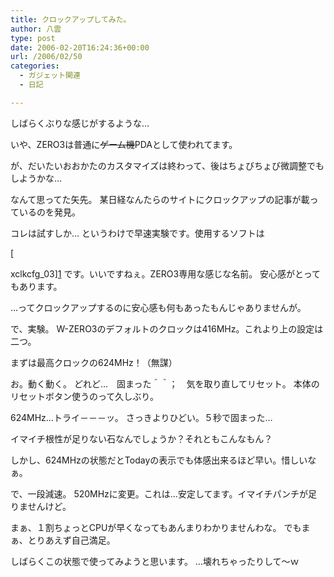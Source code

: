 ```yaml
---
title: クロックアップしてみた。
author: 八雲
type: post
date: 2006-02-20T16:24:36+00:00
url: /2006/02/50
categories:
  - ガジェット関連
  - 日記

---
```

しばらくぶりな感じがするような…
  
いや、ZERO3は普通に<del datetime="2006-02-20T15:48:46+00:00">ゲーム機</del>PDAとして使われてます。
  
が、だいたいおおかたのカスタマイズは終わって、後はちょびちょび微調整でもしようかな…
  
なんて思ってた矢先。 某日経なんたらのサイトにクロックアップの記事が載っているのを発見。
  
コレは試すしか… というわけで早速実験です。使用するソフトは
  
[
  
xclkcfg_03][1] です。いいですねぇ。ZERO3専用な感じな名前。 安心感がとってもあります。
  
…ってクロックアップするのに安心感も何もあったもんじゃありませんが。

で、実験。 W-ZERO3のデフォルトのクロックは416MHz。これより上の設定は二つ。
  
まずは最高クロックの624MHz！（無謀）
  
お。動く動く。 どれど…　固まった＾＾；　気を取り直してリセット。 本体のリセットボタン使うのって久しぶり。
  
624MHz…トライ－－－ッ。 さっきよりひどい。５秒で固まった…
  
イマイチ根性が足りない石なんでしょうか？それともこんなもん？
  
しかし、624MHzの状態だとTodayの表示でも体感出来るほど早い。惜しいなぁ。

で、一段減速。 520MHzに変更。これは…安定してます。イマイチパンチが足りませんけど。
  
まぁ、１割ちょっとCPUが早くなってもあんまりわかりませんわな。 でもまぁ、とりあえず自己満足。
  
しばらくこの状態で使ってみようと思います。 …壊れちゃったりして～ｗ

 [1]: http://w-zero3.org/?%A5%C0%A5%A6%A5%F3%A5%ED%A1%BC%A5%C9%2Fxclkcfg_03